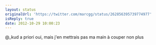 ```yaml
---
layout: status
originalUrl: 'https://twitter.com/marcgg/status/262856395739774977'
isReply: true
date: 2012-10-29 10:00:23
---
```


@_kud a priori oui, mais j'en mettrais pas ma main à couper non plus
